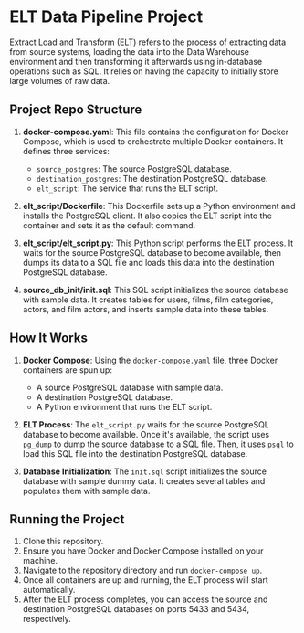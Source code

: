 # ELT Data Pipeline Project

Extract Load and Transform (ELT) refers to the process of extracting data from source systems, loading the data into the Data Warehouse environment and then transforming it afterwards using in-database operations such as SQL. It relies on having the capacity to initially store large volumes of raw data.

## Project Repo Structure

1. **docker-compose.yaml**: This file contains the configuration for Docker Compose, which is used to orchestrate multiple Docker containers. It defines three services:

   - `source_postgres`: The source PostgreSQL database.
   - `destination_postgres`: The destination PostgreSQL database.
   - `elt_script`: The service that runs the ELT script.

2. **elt_script/Dockerfile**: This Dockerfile sets up a Python environment and installs the PostgreSQL client. It also copies the ELT script into the container and sets it as the default command.

3. **elt_script/elt_script.py**: This Python script performs the ELT process. It waits for the source PostgreSQL database to become available, then dumps its data to a SQL file and loads this data into the destination PostgreSQL database.

4. **source_db_init/init.sql**: This SQL script initializes the source database with sample data. It creates tables for users, films, film categories, actors, and film actors, and inserts sample data into these tables.

## How It Works

1. **Docker Compose**: Using the `docker-compose.yaml` file, three Docker containers are spun up:

   - A source PostgreSQL database with sample data.
   - A destination PostgreSQL database.
   - A Python environment that runs the ELT script.

2. **ELT Process**: The `elt_script.py` waits for the source PostgreSQL database to become available. Once it's available, the script uses `pg_dump` to dump the source database to a SQL file. Then, it uses `psql` to load this SQL file into the destination PostgreSQL database.

3. **Database Initialization**: The `init.sql` script initializes the source database with sample dummy data. It creates several tables and populates them with sample data.

## Running the Project

1. Clone this repository.
1. Ensure you have Docker and Docker Compose installed on your machine.
1. Navigate to the repository directory and run `docker-compose up`.
1. Once all containers are up and running, the ELT process will start automatically.
1. After the ELT process completes, you can access the source and destination PostgreSQL databases on ports 5433 and 5434, respectively.
